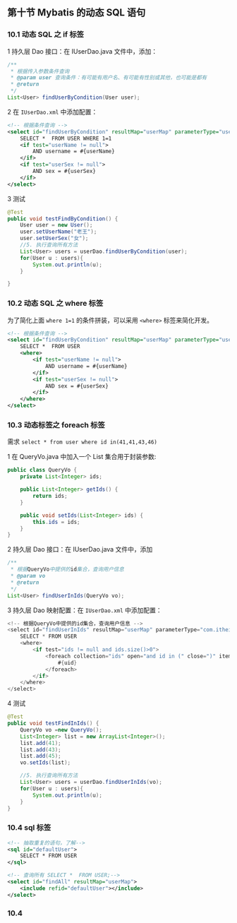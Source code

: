 ## 第十节 Mybatis 的动态 SQL 语句

### 10.1 动态 SQL 之 if 标签

1 持久层 Dao 接口：在 IUserDao.java 文件中，添加：

```java
/**
 * 根据传入参数条件查询
 * @param user 查询条件：有可能有用户名、有可能有性别或其他，也可能是都有
 * @return
 */
List<User> findUserByCondition(User user);
```

2 在 `IUserDao.xml` 中添加配置：

```xml
<!-- 根据条件查询 -->
<select id="findUserByCondition" resultMap="userMap" parameterType="user">
    SELECT *  FROM USER WHERE 1=1
    <if test="userName != null">
        AND username = #{userName}
    </if>
    <if test="userSex != null">
        AND sex = #{userSex}
    </if>
</select>
```

3  测试

```java
@Test
public void testFindByCondition() {
    User user = new User();
    user.setUserName("老王");
    user.setUserSex("女");
    //5. 执行查询所有方法
    List<User> users = userDao.findUserByCondition(user);
    for(User u : users){
        System.out.println(u);
    }

}
```


### 10.2 动态 SQL 之 where 标签

为了简化上面 `where 1=1` 的条件拼装，可以采用 `<where>` 标签来简化开发。

```xml
<!-- 根据条件查询 -->
<select id="findUserByCondition" resultMap="userMap" parameterType="user">
    SELECT *  FROM USER
    <where>
        <if test="userName != null">
            AND username = #{userName}
        </if>
        <if test="userSex != null">
            AND sex = #{userSex}
        </if>
    </where>
</select>
```

### 10.3 动态标签之 foreach 标签

需求 `select * from user where id in(41,41,43,46)`

1 在 QueryVo.java 中加入一个 List 集合用于封装参数:

```java
public class QueryVo {
    private List<Integer> ids;

    public List<Integer> getIds() {
        return ids;
    }

    public void setIds(List<Integer> ids) {
        this.ids = ids;
    }
}
```

2 持久层 Dao 接口：在 IUserDao.java 文件中，添加

```java
/**
 * 根据QueryVo中提供的id集合，查询用户信息
 * @param vo
 * @return
 */
List<User> findUserInIds(QueryVo vo);
```

3 持久层 Dao 映射配置：在 `IUserDao.xml` 中添加配置：

```java
<!-- 根据QueryVo中提供的id集合，查询用户信息 -->
<select id="findUserInIds" resultMap="userMap" parameterType="com.itheima.domain.QueryVo">
    SELECT * FROM USER
    <where>
        <if test="ids != null and ids.size()>0">
            <foreach collection="ids" open="and id in (" close=")" item="uid" separator=",">
                #{uid}
            </foreach>
        </if>
    </where>
</select>
```

4 测试

```java
@Test
public void testFindInIds() {
    QueryVo vo =new QueryVo();
    List<Integer> list = new ArrayList<Integer>();
    list.add(41);
    list.add(43);
    list.add(45);
    vo.setIds(list);

    //5. 执行查询所有方法
    List<User> users = userDao.findUserInIds(vo);
    for(User u : users){
        System.out.println(u);
    }
}
```

### 10.4 sql 标签

```xml
<!-- 抽取重复的语句，了解-->
<sql id="defaultUser">
    SELECT * FROM USER
</sql>

<!-- 查询所有 SELECT *  FROM USER;-->
<select id="findAll" resultMap="userMap">
    <include refid="defaultUser"></include>
</select>
```
















### 10.4 